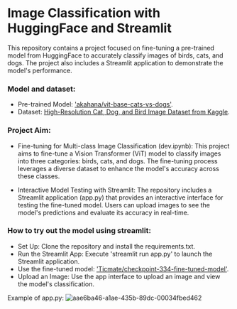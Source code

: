 # Image Classification with HuggingFace and Streamlit

This repository contains a project focused on fine-tuning a pre-trained model from HuggingFace to accurately classify images of birds, cats, and dogs. The project also includes a Streamlit application to demonstrate the model's performance.

### Model and dataset:
- Pre-trained Model: ['akahana/vit-base-cats-vs-dogs'](https://huggingface.co/akahana/vit-base-cats-vs-dogs).
- Dataset: [High-Resolution Cat, Dog, and Bird Image Dataset from Kaggle](https://www.kaggle.com/datasets/mahmoudnoor/high-resolution-catdogbird-image-dataset-13000/data).


### Project Aim:
- Fine-tuning for Multi-class Image Classification (dev.ipynb): This project aims to fine-tune a Vision Transformer (ViT) model to classify images into three categories: birds, cats, and dogs. The fine-tuning process leverages a diverse dataset to enhance the model's accuracy across these classes.

- Interactive Model Testing with Streamlit: The repository includes a Streamlit application (app.py) that provides an interactive interface for testing the fine-tuned model. Users can upload images to see the model's predictions and evaluate its accuracy in real-time.

### How to try out the model using streamlit:
- Set Up: Clone the repository and install the requirements.txt.
- Run the Streamlit App: Execute 'streamlit run app.py' to launch the Streamlit application.
- Use the fine-tuned model: ['Ticmate/checkpoint-334-fine-tuned-model'](https://huggingface.co/Ticmate/checkpoint-334-fine-tuned-model).
- Upload an Image: Use the app interface to upload an image and view the model's classification.

Example of app.py:
![aae6ba46-a1ae-435b-89dc-00034fbed462](https://github.com/user-attachments/assets/69237f34-94e2-41b2-a153-b748a30ecd30)

